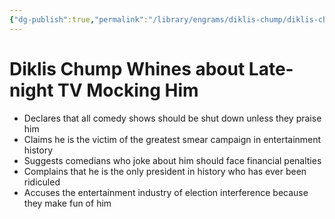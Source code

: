 ```yaml
---
{"dg-publish":true,"permalink":"/library/engrams/diklis-chump/diklis-chump-whines-about-late-night-tv-mocking-him/","tags":["DC/Bullying"]}
---
```


# Diklis Chump Whines about Late-night TV Mocking Him
- Declares that all comedy shows should be shut down unless they praise him  
- Claims he is the victim of the greatest smear campaign in entertainment history  
- Suggests comedians who joke about him should face financial penalties  
- Complains that he is the only president in history who has ever been ridiculed  
- Accuses the entertainment industry of election interference because they make fun of him
